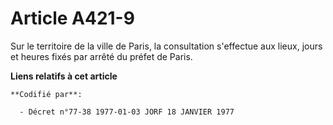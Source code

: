 # Article A421-9

Sur le territoire de la ville de Paris, la consultation s'effectue aux lieux, jours et heures fixés par arrêté du préfet de
Paris.

**Liens relatifs à cet article**

	**Codifié par**:

	  - Décret n°77-38 1977-01-03 JORF 18 JANVIER 1977

